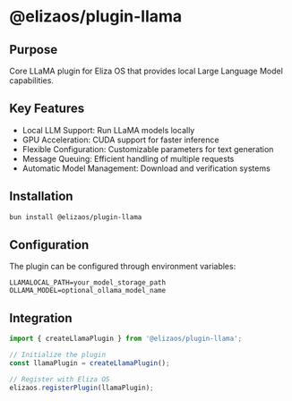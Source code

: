 # @elizaos/plugin-llama

## Purpose

Core LLaMA plugin for Eliza OS that provides local Large Language Model capabilities.

## Key Features

- Local LLM Support: Run LLaMA models locally
- GPU Acceleration: CUDA support for faster inference
- Flexible Configuration: Customizable parameters for text generation
- Message Queuing: Efficient handling of multiple requests
- Automatic Model Management: Download and verification systems

## Installation

```bash
bun install @elizaos/plugin-llama
```

## Configuration

The plugin can be configured through environment variables:

```env
LLAMALOCAL_PATH=your_model_storage_path
OLLAMA_MODEL=optional_ollama_model_name
```

## Integration

```typescript
import { createLlamaPlugin } from '@elizaos/plugin-llama';

// Initialize the plugin
const llamaPlugin = createLlamaPlugin();

// Register with Eliza OS
elizaos.registerPlugin(llamaPlugin);
```
